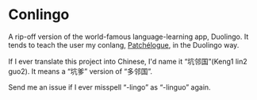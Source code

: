 # Conlingo
A rip-off version of the world-famous language-learning app, Duolingo. It tends to teach the user my conlang, [Patchélogue](https://conlang.fandom.com/wiki/Patch%C3%A9logue), in the Duolingo way.

If I ever translate this project into Chinese, I'd name it “坑邻国”(Keng1 lin2 guo2). It means a “坑爹” version of “多邻国”.

Send me an issue if I ever misspell “-lingo” as “-linguo” again.
